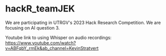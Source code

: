 # hackR_teamJEK

We are participating in UTRGV's 2023 Hack Research Competition. 
We are focusing on AI question 3.


Youtube link to using Whisper on audio recordings: https://www.youtube.com/watch?v=ABFqbY_rmEk&ab_channel=KevinStratvert
